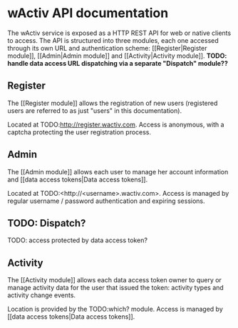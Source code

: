 # wActiv API documentation

The wActiv service is exposed as a HTTP REST API for web or native clients to access. The API is structured into three modules, each one accessed through its own URL and authentication scheme: [[Register|Register module]], [[Admin|Admin module]] and [[Activity|Activity module]]. **TODO: handle data access URL dispatching via a separate "Dispatch" module??**

## Register

The [[Register module]] allows the registration of new users (registered users are referred to as just "users" in this documentation).

Located at TODO:<http://register.wactiv.com>. Access is anonymous, with a captcha protecting the user registration process.

## Admin

The [[Admin module]] allows each user to manage her account information and [[data access tokens|Data access tokens]].

Located at TODO:<http://\<username\>.wactiv.com>. Access is managed by regular username / password authentication and expiring sessions.

## TODO: Dispatch?

TODO: access protected by data access token?

## Activity

The [[Activity module]] allows each data access token owner to query or manage activity data for the user that issued the token: activity types and activity change events.

Location is provided by the TODO:which? module. Access is managed by [[data access tokens|Data access tokens]].